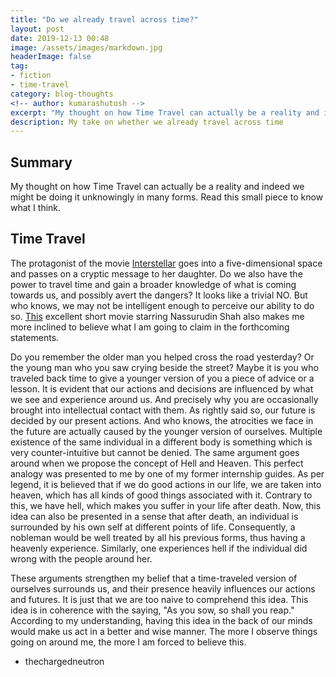 ```yaml
---
title: "Do we already travel across time?"
layout: post
date: 2019-12-13 00:48
image: /assets/images/markdown.jpg
headerImage: false
tag:
- fiction
- time-travel
category: blog-thoughts
<!-- author: kumarashutosh -->
excerpt: "My thought on how Time Travel can actually be a reality and indeed we might be doing it unknowingly in many forms. Read this small piece to know what I think."
description: My take on whether we already travel across time
---
```


## Summary

My thought on how Time Travel can actually be a reality and indeed we might be doing it unknowingly in many forms. Read this small piece to know what I think.

## Time Travel

The protagonist of the movie [Interstellar](https://www.imdb.com/title/tt0816692/) goes into a five-dimensional space and passes on a cryptic message to her daughter. Do we also have the power to travel time and gain a broader knowledge of what is coming towards us, and possibly avert the dangers? It looks like a trivial NO. But who knows, we may not be intelligent enough to perceive our ability to do so. [This](https://www.youtube.com/watch?v=23KufSqo6cQ) excellent short movie starring Nassurudin Shah also makes me more inclined to believe what I am going to claim in the 
forthcoming statements.

Do you remember the older man you helped cross the road yesterday? Or the young man who you saw crying beside the street? Maybe
it is you who traveled back time to give a younger version of you a piece of advice or a lesson. It is evident that our actions and decisions are influenced by what we see and experience around us. And precisely why you are occasionally brought into intellectual
contact with them. As rightly said so, our future is decided by our present actions. And who knows, the atrocities we face in the future
are actually caused by the younger version of ourselves. Multiple existence of the same individual in a different body is something
which is very counter-intuitive but cannot be denied. The same argument goes around when we propose the concept of Hell and 
Heaven. This perfect analogy was presented to me by one of my former internship guides. As per legend, it is believed that if we do good actions in our life, we are taken into heaven, which has all kinds of good things associated with it. Contrary
to this, we have hell, which makes you suffer in your life after death. Now, this idea can also be presented in a sense that
after death, an individual is surrounded by his own self at different points of life. Consequently, a nobleman would be well treated by all his previous forms, thus having a heavenly experience. Similarly, one experiences hell if the individual did wrong with the people around her.

These arguments strengthen my belief that a time-traveled version of ourselves surrounds us, and their presence heavily influences our actions and futures. It is just that we are too naive to comprehend this idea. This idea is in coherence with the saying, "As you sow, so shall you reap." According to my understanding, having this idea in the back
of our minds would make us act in a better and wise manner. The more I observe things going on around me, the more I am forced to believe this.

- thechargedneutron

